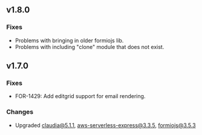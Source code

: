 ## v1.8.0
### Fixes
 - Problems with bringing in older formiojs lib.
 - Problems with including "clone" module that does not exist.

## v1.7.0
### Fixes
 - FOR-1429: Add editgrid support for email rendering.
 
### Changes
 - Upgraded claudia@5.1.1, aws-serverless-express@3.3.5, formiojs@3.5.3
